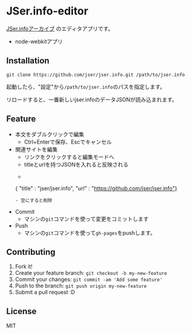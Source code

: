 # JSer.info-editor

[JSer.infoアーカイブ](http://jser.info/jser.info/) のエディタアプリです。

- node-webkitアプリ

## Installation

```
git clone https://github.com/jser/jser.info.git /path/to/jser.info
```

起動したら、"設定"から`/path/to/jser.info`のパスを指定します。

リロードすると、一番新しいjser.infoのデータJSONが読み込まれます。

## Feature

- 本文をダブルクリックで編集
    - Ctrl+Enterで保存、Escでキャンセル
- 関連サイトを編集
    - リンクをクリックすると編集モードへ
    - titleとurlを持つJSONを入れると反映される
    - ```json
    { "title" : "jser/jser.info", "url" : "https://github.com/jser/jser.info"}
    ```
    - 空にすると削除
- Commit
    - マシンの`git`コマンドを使って変更をコミットします
- Push
    - マシンの`git`コマンドを使って`gh-pages`をpushします。


## Contributing

1. Fork it!
2. Create your feature branch: `git checkout -b my-new-feature`
3. Commit your changes: `git commit -am 'Add some feature'`
4. Push to the branch: `git push origin my-new-feature`
5. Submit a pull request :D

## License

MIT